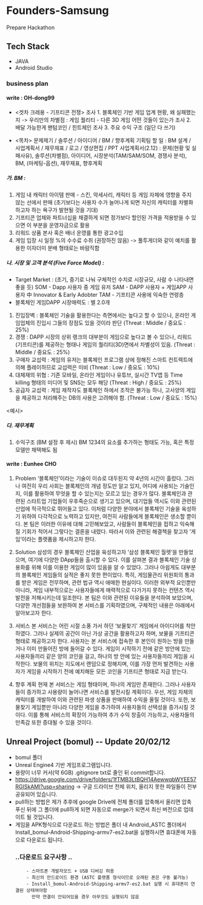 # Founders-Samsung
Prepare Hackathon

## Tech Stack
- JAVA
- Android Studio

### business plan
#### write : OH-dong99
- <겟차 크레용 - 기프티콘 전쟁>
조사 1. 블록체인 기반 게임 업계 현황, 왜 실패했는지 -> 우리만의 차별점
 : 게임 퀄리티 - 다른 3D 게임 어떤 것들이 있는가
조사 2. 배달 가능한게 팬텀코인 / 힌트체인
조사 3. 주요 수익 구조 (일단 다 쓰기)

- <목차> 문제제기 / 솔루션 / 아이디어 / BM / 향후계획 
기획팀 할 일 : BM 설계 / 사업계획서 / 재무재표 / 로고 / 영상편집 / PPT
사업계획서(2.12) : 문제(현황 및 실패사유), 솔루션(차별점), 아이디어, 시장분석(TAM/SAM/SOM, 경쟁사 분석), BM, (마케팅-옵션), 재무재표, 향후계획

##### 가. BM : 
1) 게임 내 캐릭터 아이템 판매 - 스킨, 악세사리, 캐릭터 등 게임 자체에 영향을 주지 않는 선에서 판매 (초기보다는 사용자 수가 늘어나게 되면 자신의 캐릭터를 차별화 하고자 하는 욕구가 발현될 것을 기대)
2) 기프티콘 업체와 파트너십을 채결하게 되면 정가보다 할인된 가격을 적용받을 수 있으면 이 부분을 운영자금으로 활용
3) 리워드 상품 본사 혹은 배너 운영를 통한 광고수입
4) 게임 입장 시 일정 %의 수수료 수취 (권장하진 않음) -> 풀투게더와 같이 예치를 활용한 이자더미 분배 형태로는 바람직함

##### 나. 시장 및 고객 분석 (Five Force Model) :
* Target Market : (초기, 중기로 나눠 구체적인 수치로 시장규모, 사람 수 나타내면 좋을 듯)
SOM - Dapp 사용자 중 게임 유저 
SAM - DAPP 사용자 + 게임APP 사용자 中 Innovator & Early Adobter 
TAM - 기프티콘 사용에 익숙한 연령층
* 블록체인 게임DAPP 시장매력도 : 별 2.0개
1) 진입장벽 : 블록체인 기술을 활용한다는 측면에서는 높다고 할 수 있으나, 온라인 게임업체의 진입시 그들의 장점도 있을 것이라 판단 (Threat : Middle / 중요도 : 25%)
2) 경쟁 : DAPP 시장의 상위 랭크의 대부분이 게임으로 높다고 볼 수 있으나, 리워드(기프티콘)를 제공하는 형태나 게임의 퀄리티(3D)면에서 차별성이 있음. (Threat : Middle / 중요도 : 25%)
3) 구매자 교섭력 : 게임의 유저는 블록체인 프로그램 상에 정해진 스마트 컨트렉트에 의해 플레이하므로 교섭력은 미비 (Threat : Low / 중요도 : 10%)
4) 대체재의 위협 : 기존 모바일, 온라인 게임이나 유튜브, 실시간 TV앱 등 Time killing 형태의 미디어 및 SNS는 모두 해당 (Threat : High / 중요도 : 25%)
5) 공급자 교섭력 : 게임 제작자도 블록체인 하에서 조작은 불가능 하나, 고사양의 게임을 제공하고 처리해주는 DB의 사용은 고려해야 함. (Threat : Low / 중요도 : 15%)

<예시>
##### 다. 재무계획
1. 수익구조 (BM 설정 후 제시)
BM 1234의 요소를 추가하는 형태도 가능, 혹은 특정 모델만 채택해도 됨

#### write : Eunhee CHO

1. Problem
‘블록체인’이라는 기술이 이슈로 대두된지 약 4년의 시간이 흘렀다. 그러나 여전히 우리 사회는 블록체인의 개념 정도만 알고 있지, 어디에 사용되는 기술인지, 이를 활용하여 무엇을 할 수 있는지는 모르고 있는 경우가 많다. 블록체인과 관련된 스타트업 기업들이 우후죽순으로 생기고 있으며, 대기업들 역시도 이와 관련된 산업에 적극적으로 뛰어들고 있다. 이처럼 다양한 분야에서 블록체인 기술을 육성하기 위하여 다각적으로 노력하고 있지만, 여전히 사람들에게 블록체인은 생소할 뿐이다. 본 팀은 이러한 이유에 대해 고민해보았고, 사람들이 블록체인을 접하고 익숙해질 기회가 적어서 그렇다는 결론을 내렸다. 따라서 이와 관련된 해결책을 찾고자 ‘게임’이라는 플랫폼을 제시하고자 한다. 

2. Solution
삼성의 경우 블록체인 산업을 육성하고자 ‘삼성 블록체인 월렛’을 만들었으며, 여기에 다양한 DApp들을 출시할 수 있다. 이를 살펴본 결과 블록체인 기술 상용화를 위해 이를 이용한 게임이 많이 있음을 알 수 있었다. 그러나 아쉽게도 대부분의 블록체인 게임들의 실적은 좋지 못한 편이었다. 특히, 게임물관리 위원회의 통과를 받은 게임은 전무하며, 관련 법규 역시 애매한 현실이다. 이러한 외부적 요인뿐만 아니라, 게임 내부적으로는 사용자들에게 매력적으로 다가가지 못하는 컨텐츠 역시 발전을 저해시키는데 일조한다. 본 팀은 이와 관련된 이유들을 분석하여 보았으며, 다양한 개선점들을 보완하여 본 서비스를 기획하였으며, 구체적인 내용은 아래에서 알아보고자 한다. 

3. 서비스
본 서비스는 어린 시절 소풍 가서 하던 ‘보물찾기’ 게임에서 아이디어를 착안하였다. 그러나 실제의 공간이 아닌 가상 공간을 활용하고자 하며, 보물을 기프티콘 형태로 제공하고자 한다. 사용자는 본 서비스에 접속한 후 본인이 원하는 방을 만들거나 이미 만들어진 방에 들어갈 수 있다. 게임이 시작하기 전에 같은 방안에 있는 사용자들끼리 같은 양의 코인을 걸고, 하나의 방 안에 있는 사용자들끼리 게임을 시작한다. 보물의 위치는 지도에서 랜덤으로 정해지며, 이를 가장 먼저 발견하는 사용자가 게임을 시작하기 전에 예치해둔 모든 코인을 기프티콘 형태로 지급 받는다. 

4. 향후 계획
현재 본 서비스는 게임 형태이며, 하나의 게임만 존재한다. 그러나 사용자들이 증가하고 사용량이 늘어나면 서비스를 발전시킬 계획이다. 우선, 게임 자체의 캐릭터를 개발하여 이와 관련된 파생 상품을 판매하여 수익을 올릴 것이다. 또한, 보물찾기 게임뿐만 아니라 다양한 게임을 추가하여 사용자들의 선택성을 증가시킬 것이다. 이를 통해 서비스의 확장이 가능하여 추가 수익 창출이 가능하고, 사용자들의 만족감 또한 증대될 수 있을 것이다. 

## Unreal Project (bomul) -- Update 20/02/12
- bomul 폴더
- Unreal Engine4 기반 게임프로그램입니다.  
- 용량이 너무 커서(약 6GB) .gitignore txt로 줄인 뒤 commit합니다.
-  https://drive.google.com/drive/folders/1fTMB3LtBQH14AewwqbWYEE57RGISkAMI?usp=sharing 
    -> 구글 드라이브 전체 위치, 올리지 못한 파일들이 전부 공유되어 있습니다. 
- pull하는 방법은 제가 추후에 google Drive에 전체 폴더를 압축해서 올리면 
    압축 푸신 뒤에 그 폴더에 pull하게 되면 자동으로 merge가 되면서 
    최신 버전으로 업데이트 될 것입니다. 
- 게임을 APK형식으로 다운로드 하는 방법은 폴더 내 Android_ASTC 폴더에서 
    Install_bomul-Android-Shipping-armv7-es2.bat을 실행하시면 휴대폰에 자동으로 다운로드 됩니다.
    ### ..다운로드 요구사항 ..
          - 스마트폰 개발자모드 + USB 디버깅 허용 
          - 최신의 안드로이드 환경 (ASTC 플랫폼 형식이므로 오래된 폰은 구동 불가능)
          - Install_bomul-Android-Shipping-armv7-es2.bat 실행 시 휴대폰이 연결된 상태여야함 
            만약 연결이 안되어있을 경우 아무것도 실행되지 않음 
